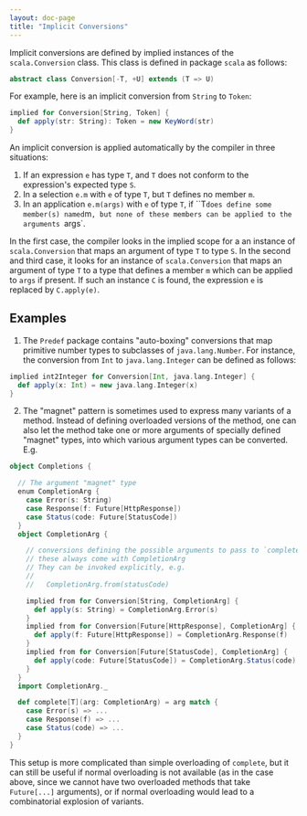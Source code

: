 ```yaml
---
layout: doc-page
title: "Implicit Conversions"
---
```


Implicit conversions are defined by implied instances of the `scala.Conversion` class.
This class is defined in package `scala` as follows:
```scala
abstract class Conversion[-T, +U] extends (T => U)
```
For example, here is an implicit conversion from `String` to `Token`:
```scala
implied for Conversion[String, Token] {
  def apply(str: String): Token = new KeyWord(str)
}
```
An implicit conversion is applied automatically by the compiler in three situations:

1. If an expression `e` has type `T`, and `T` does not conform to the expression's expected type `S`.
2. In a selection `e.m` with `e` of type `T`, but `T` defines no member `m`.
3. In an application `e.m(args)` with `e` of type `T`, if ``T` does define
   some member(s) named `m`, but none of these members can be applied to the arguments `args`.

In the first case, the compiler looks in the implied scope for a an instance of
`scala.Conversion` that maps an argument of type `T` to type `S`. In the second and third
case, it looks for an instance of `scala.Conversion` that maps an argument of type `T`
to a type that defines a member `m` which can be applied to `args` if present.
If such an instance `C` is found, the expression `e` is replaced by `C.apply(e)`.

## Examples

1. The `Predef` package contains "auto-boxing" conversions that map
primitive number types to subclasses of `java.lang.Number`. For instance, the
conversion from `Int` to `java.lang.Integer` can be defined as follows:
```scala
implied int2Integer for Conversion[Int, java.lang.Integer] {
  def apply(x: Int) = new java.lang.Integer(x)
}
```

2. The "magnet" pattern is sometimes used to express many variants of a method. Instead of defining overloaded versions of the method, one can also let the method take one or more arguments of specially defined "magnet" types, into which various argument types can be converted. E.g.
```scala
object Completions {

  // The argument "magnet" type
  enum CompletionArg {
    case Error(s: String)
    case Response(f: Future[HttpResponse])
    case Status(code: Future[StatusCode])
  }
  object CompletionArg {

    // conversions defining the possible arguments to pass to `complete`
    // these always come with CompletionArg
    // They can be invoked explicitly, e.g.
    //
    //   CompletionArg.from(statusCode)

    implied from for Conversion[String, CompletionArg] {
      def apply(s: String) = CompletionArg.Error(s)
    }
    implied from for Conversion[Future[HttpResponse], CompletionArg] {
      def apply(f: Future[HttpResponse]) = CompletionArg.Response(f)
    }
    implied from for Conversion[Future[StatusCode], CompletionArg] {
      def apply(code: Future[StatusCode]) = CompletionArg.Status(code)
    }
  }
  import CompletionArg._

  def complete[T](arg: CompletionArg) = arg match {
    case Error(s) => ...
    case Response(f) => ...
    case Status(code) => ...
  }
}
```
This setup is more complicated than simple overloading of `complete`, but it can still be useful if normal overloading is not available (as in the case above, since we cannot have two overloaded methods that take `Future[...]` arguments), or if normal overloading would lead to a combinatorial explosion of variants.

